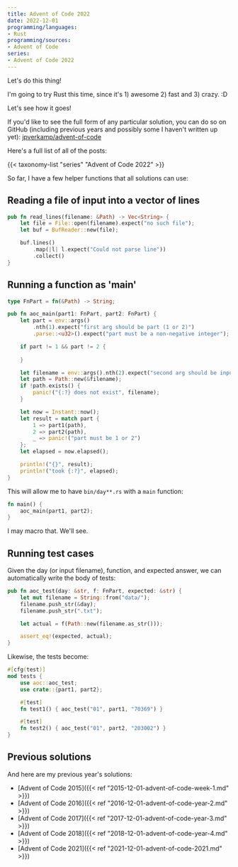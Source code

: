 ```yaml
---
title: Advent of Code 2022
date: 2022-12-01
programming/languages:
- Rust
programming/sources:
- Advent of Code
series:
- Advent of Code 2022
---
```

Let's do this thing!

I'm going to try Rust this time, since it's 1) awesome 2) fast and 3) crazy. :D 

Let's see how it goes!

If you'd like to see the full form of any particular solution, you can do so on GitHub (including previous years and possibly some I haven't written up yet): <a href="https://github.com/jpverkamp/advent-of-code">jpverkamp/advent-of-code</a>

<!--more-->

Here's a full list of all of the posts:

{{< taxonomy-list "series" "Advent of Code 2022" >}}

So far, I have a few helper functions that all solutions can use:

## Reading a file of input into a vector of lines

```rust
pub fn read_lines(filename: &Path) -> Vec<String> {
    let file = File::open(filename).expect("no such file");
    let buf = BufReader::new(file);

    buf.lines()
        .map(|l| l.expect("Could not parse line"))
        .collect()
}
```

## Running a function as 'main'

```rust
type FnPart = fn(&Path) -> String;

pub fn aoc_main(part1: FnPart, part2: FnPart) {
    let part = env::args()
        .nth(1).expect("first arg should be part (1 or 2)")
        .parse::<u32>().expect("part must be a non-negative integer");

    if part != 1 && part != 2 {
        
    }

    let filename = env::args().nth(2).expect("second arg should be input filename");
    let path = Path::new(&filename);
    if !path.exists() {
        panic!("{:?} does not exist", filename);
    }

    let now = Instant::now();
    let result = match part {
        1 => part1(path),
        2 => part2(path),
        _ => panic!("part must be 1 or 2")
    };
    let elapsed = now.elapsed();

    println!("{}", result);
    println!("took {:?}", elapsed);
}
```

This will allow me to have `bin/day**.rs` with a `main` function:

```rust
fn main() {
    aoc_main(part1, part2);
}
```

I may macro that. We'll see. 

## Running test cases

Given the day (or input filename), function, and expected answer, we can automatically write the body of tests:

```rust
pub fn aoc_test(day: &str, f: FnPart, expected: &str) {
    let mut filename = String::from("data/");
    filename.push_str(&day);
    filename.push_str(".txt");

    let actual = f(Path::new(filename.as_str()));

    assert_eq!(expected, actual);
}
```

Likewise, the tests become:

```rust
#[cfg(test)]
mod tests {
    use aoc::aoc_test;
    use crate::{part1, part2};

    #[test]   
    fn test1() { aoc_test("01", part1, "70369") }

    #[test]
    fn test2() { aoc_test("01", part2, "203002") }
}
```

## Previous solutions

And here are my previous year's solutions:

- [Advent of Code 2015]({{< ref "2015-12-01-advent-of-code-week-1.md" >}})
- [Advent of Code 2016]({{< ref "2016-12-01-advent-of-code-year-2.md" >}})
- [Advent of Code 2017]({{< ref "2017-12-01-advent-of-code-year-3.md" >}})
- [Advent of Code 2018]({{< ref "2018-12-01-advent-of-code-year-4.md" >}})
- [Advent of Code 2021]({{< ref "2021-12-01-advent-of-code-2021.md" >}})
